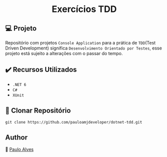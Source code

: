 <h1 align="center">Exercícios TDD</h1>

## :computer: Projeto
Repositório com projetos `Console Application` para a prática de `TDD`(Test Driven Development) significa `Desenvolvimento Orientado por Testes`, esse projeto está sujeito a alterações com o passar do tempo.

## ✔️ Recursos Utilizados

- ``.NET 6``
- ``C#``
- ``XUnit``

## :floppy_disk: Clonar Repositório

```git clone https://github.com/pauloamjdeveloper/dotnet-tdd.git```

## Author
:boy: [Paulo Alves](https://github.com/pauloamjdeveloper)
